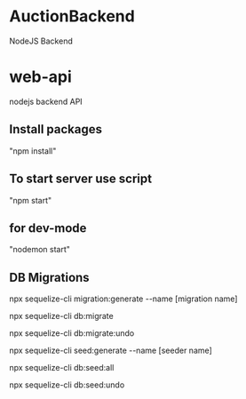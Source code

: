# AuctionBackend
NodeJS Backend

# web-api
nodejs backend API 

## Install packages
"npm install"

## To start server use script
"npm start"

## for dev-mode
"nodemon start"

## DB Migrations
npx sequelize-cli migration:generate --name [migration name]

npx sequelize-cli db:migrate

npx sequelize-cli db:migrate:undo

npx sequelize-cli seed:generate --name [seeder name]

npx sequelize-cli db:seed:all

npx sequelize-cli db:seed:undo